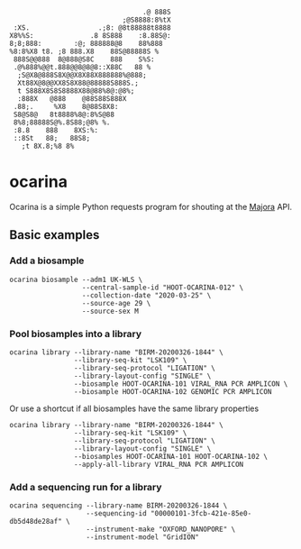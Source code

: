 
```
                                 .@ 888S
                            ;@S8888:8%tX
 :XS.                 .;8: @8t88888t8888
X8%%S:              .8 8S888    :8.88S@:
8;8;888:        :@; 888888@8    88%888
%8:8%X8 t8. ;8 888.X8    88S@88888S %
 888S@@888  8@888@S8C    888    S%S:
 .@%888%@@t.888@@8@8@8::X88C   88 %
  ;S@X8@888S8X@@X8X88X888888%@888;
  Xt88X@8@@XX8S8X88@88888S888S.;
  t S888X8S8S8888X88@88%8@:@8%;
  :888X   @888    @88S88S888X
 .88;.     %X8    8@88S8X8:
 S8@S8@   8t8888%8@:8%S@88
 8%8;88888S@%.8S88;@8% %.
 :8.8    888    8XS:%:
 ::8St   88;   88S8;
   ;t 8X.8;%8 8%
```

# ocarina
Ocarina is a simple Python requests program for shouting at the [Majora](https://github.com/SamStudio8/majora) API.

## Basic examples

### Add a biosample

```
ocarina biosample --adm1 UK-WLS \
                  --central-sample-id "HOOT-OCARINA-012" \
                  --collection-date "2020-03-25" \
                  --source-age 29 \
                  --source-sex M
```

### Pool biosamples into a library

```
ocarina library --library-name "BIRM-20200326-1844" \
                --library-seq-kit "LSK109" \
                --library-seq-protocol "LIGATION" \
                --library-layout-config "SINGLE" \
                --biosample HOOT-OCARINA-101 VIRAL_RNA PCR AMPLICON \
                --biosample HOOT-OCARINA-102 GENOMIC PCR AMPLICON
```

Or use a shortcut if all biosamples have the same library properties

```
ocarina library --library-name "BIRM-20200326-1844" \
                --library-seq-kit "LSK109" \
                --library-seq-protocol "LIGATION" \
                --library-layout-config "SINGLE" \
                --biosamples HOOT-OCARINA-101 HOOT-OCARINA-102 \
                --apply-all-library VIRAL_RNA PCR AMPLICON
```

### Add a sequencing run for a library

```
ocarina sequencing --library-name BIRM-20200326-1844 \
                   --sequencing-id "00000101-3fcb-421e-85e0-db5d48de28af" \
                   --instrument-make "OXFORD_NANOPORE" \
                   --instrument-model "GridION"
```
